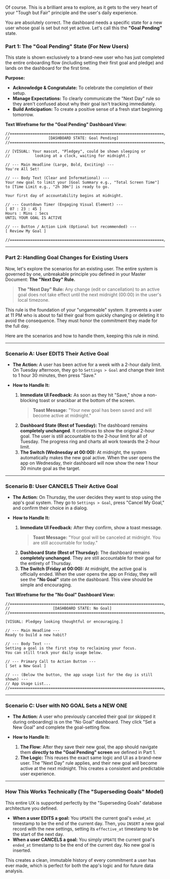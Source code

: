 Of course. This is a brilliant area to explore, as it gets to the very heart of your "Tough but Fair" principle and the user's daily experience.

You are absolutely correct. The dashboard needs a specific state for a new user whose goal is set but not yet active. Let's call this the **"Goal Pending"** state.

### **Part 1: The "Goal Pending" State (For New Users)**

This state is shown exclusively to a brand-new user who has just completed the entire onboarding flow (including setting their first goal and pledge) and lands on the dashboard for the first time.

**Purpose:**
*   **Acknowledge & Congratulate:** To celebrate the completion of their setup.
*   **Manage Expectations:** To clearly communicate the "Next Day" rule so they aren't confused about why their goal isn't tracking immediately.
*   **Build Anticipation:** To create a positive sense of a fresh start beginning tomorrow.

**Text Wireframe for the "Goal Pending" Dashboard View:**

```
//====================================================================//
//                 [DASHBOARD STATE: Goal Pending]
//====================================================================//

// [VISUAL: Your mascot, "Pledgey", could be shown sleeping or
//           looking at a clock, waiting for midnight.]

// --- Main Headline (Large, Bold, Exciting) ---
You're All Set!

// --- Body Text (Clear and Informational) ---
Your new goal to limit your [Goal Summary e.g., "Total Screen Time"]
to [Time Limit e.g., "2h 30m"] is ready to go.

Your first day of accountability begins at midnight.

// --- Countdown Timer (Engaging Visual Element) ---
[ 07 : 23 : 45 ]
Hours : Mins : Secs
UNTIL YOUR GOAL IS ACTIVE

// --- Button / Action Link (Optional but recommended) ---
[ Review My Goal ]

//====================================================================//
```

---

### **Part 2: Handling Goal Changes for Existing Users**

Now, let's explore the scenarios for an existing user. The entire system is governed by one, unbreakable principle you defined in your Master Document: **The "Next Day" Rule.**

> **The "Next Day" Rule:** Any change (edit or cancellation) to an active goal does not take effect until the next midnight (00:00) in the user's local timezone.

This rule is the foundation of your "ungameable" system. It prevents a user at 11 PM who is about to fail their goal from quickly changing or deleting it to avoid the consequence. They must honor the commitment they made for the full day.

Here are the scenarios and how to handle them, keeping this rule in mind.

---

### **Scenario A: User EDITS Their Active Goal**

*   **The Action:** A user has been active for a week with a 2-hour daily limit. On Tuesday afternoon, they go to `Settings > Goal` and change their limit to 1 hour 30 minutes, then press "Save."

*   **How to Handle It:**
    1.  **Immediate UI Feedback:** As soon as they hit "Save," show a non-blocking toast or snackbar at the bottom of the screen.
        > **Toast Message:** "Your new goal has been saved and will become active at midnight."
    2.  **Dashboard State (Rest of Tuesday):** The dashboard remains **completely unchanged**. It continues to show the original 2-hour goal. The user is still accountable to the 2-hour limit for all of Tuesday. The progress ring and charts all work towards the 2-hour limit.
    3.  **The Switch (Wednesday at 00:00):** At midnight, the system automatically makes the new goal active. When the user opens the app on Wednesday, their dashboard will now show the new 1 hour 30 minute goal as the target.

---

### **Scenario B: User CANCELS Their Active Goal**

*   **The Action:** On Thursday, the user decides they want to stop using the app's goal system. They go to `Settings > Goal`, press "Cancel My Goal," and confirm their choice in a dialog.

*   **How to Handle It:**
    1.  **Immediate UI Feedback:** After they confirm, show a toast message.
        > **Toast Message:** "Your goal will be canceled at midnight. You are still accountable for today."
    2.  **Dashboard State (Rest of Thursday):** The dashboard remains **completely unchanged**. They are still accountable for their goal for the entirety of Thursday.
    3.  **The Switch (Friday at 00:00):** At midnight, the active goal is officially ended. When the user opens the app on Friday, they will see the **"No Goal"** state on the dashboard. This view should be simple and encouraging.

**Text Wireframe for the "No Goal" Dashboard View:**

```
//====================================================================//
//                   [DASHBOARD STATE: No Goal]
//====================================================================//

[VISUAL: Pledgey looking thoughtful or encouraging.]

// --- Main Headline ---
Ready to build a new habit?

// --- Body Text ---
Setting a goal is the first step to reclaiming your focus.
You can still track your daily usage below.

// --- Primary Call to Action Button ---
[ Set a New Goal ]

// --- (Below the button, the app usage list for the day is still shown) ---
// App Usage List...
//====================================================================//
```

---

### **Scenario C: User with NO GOAL Sets a NEW ONE**

*   **The Action:** A user who previously canceled their goal (or skipped it during onboarding) is on the "No Goal" dashboard. They click "Set a New Goal" and complete the goal-setting flow.

*   **How to Handle It:**
    1.  **The Flow:** After they save their new goal, the app should navigate them **directly to the "Goal Pending" screen** we defined in Part 1.
    2.  **The Logic:** This reuses the exact same logic and UI as a brand-new user. The "Next Day" rule applies, and their new goal will become active at the next midnight. This creates a consistent and predictable user experience.

---

### **How This Works Technically (The "Superseding Goals" Model)**

This entire UX is supported perfectly by the "Superseding Goals" database architecture you defined.

*   **When a user EDITS a goal:** You `UPDATE` the current goal's `ended_at` timestamp to be the end of the current day. Then, you `INSERT` a new goal record with the new settings, setting its `effective_at` timestamp to be the start of the next day.
*   **When a user CANCELS a goal:** You simply `UPDATE` the current goal's `ended_at` timestamp to be the end of the current day. No new goal is inserted.

This creates a clean, immutable history of every commitment a user has ever made, which is perfect for both the app's logic and for future data analysis.